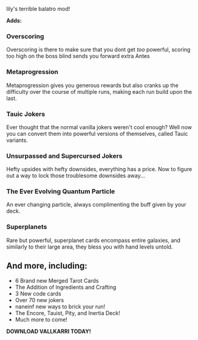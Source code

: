 lily's terrible balatro mod!

**Adds:**

### Overscoring
Overscoring is there to make sure that you dont get _too_ powerful, scoring too high on the boss blind sends you forward extra Antes

### Metaprogression
Metaprogression gives you generous rewards but also cranks up the difficulty over the course of multiple runs, making each run build upon the last.

### Tauic Jokers
Ever thought that the normal vanilla jokers weren't cool enough? Well now you can convert them into powerful versions of themselves, called Tauic variants.

### Unsurpassed and Supercursed Jokers
Hefty upsides with hefty downsides, everything has a price. Now to figure out a way to lock those troublesome downsides away...

### The Ever Evolving Quantum Particle
An ever changing particle, always complimenting the buff given by your deck.

### Superplanets
Rare but powerful, superplanet cards encompass entire galaxies, and similarly to their large area, they bless you with hand levels untold.

## And more, including:

-  6 Brand new Merged Tarot Cards
-  The Addition of Ingredients and Crafting
-  3 New code cards
-  Over 70 new jokers
-  naneinf new ways to brick your run!
-  The Encore, Tauist, Pity, and Inertia Deck!
-  Much more to come!

  **__DOWNLOAD VALLKARRI TODAY!__**
